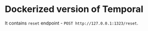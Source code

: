 # Dockerized version of Temporal

It contains `reset` endpoint - `POST http://127.0.0.1:1323/reset`.
